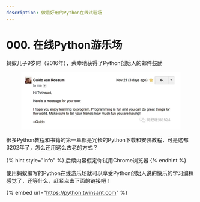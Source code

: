 ```yaml
---
description: 做最好用的Python在线试验场
---
```


# 000. 在线Python游乐场

蚂蚁儿子9岁时（2016年），荣幸地获得了Python创始人的邮件鼓励

<figure><img src=".gitbook/assets/image.png" alt=""><figcaption></figcaption></figure>

很多Python教程和书籍的第一章都是冗长的Python下载和安装教程，可是这都3202年了，怎么还用这么古老的方式？

{% hint style="info" %}
后续内容假定你试用Chrome浏览器
{% endhint %}

使用蚂蚁编写的Python在线游乐场就可以享受Python创始人说的快乐的学习编程感觉了，还等什么，赶紧点击下面的链接吧！

{% embed url="https://python.twinsant.com" %}
